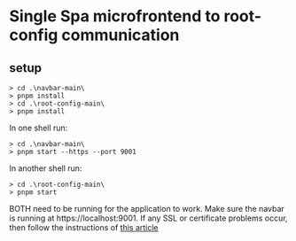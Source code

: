 # Single Spa microfrontend to root-config communication

## setup
```
> cd .\navbar-main\
> pnpm install
> cd .\root-config-main\
> pnpm install
```

In one shell run:
```psh
> cd .\navbar-main\
> pnpm start --https --port 9001
```


In another shell run:
```psh
> cd .\root-config-main\
> pnpm start
```

BOTH need to be running for the application to work.
Make sure the navbar is running at https://localhost:9001. If any SSL or certificate problems occur, then follow the instructions of [this article](https://improveandrepeat.com/2016/09/allowing-self-signed-certificates-on-localhost-with-chrome-and-firefox/)
